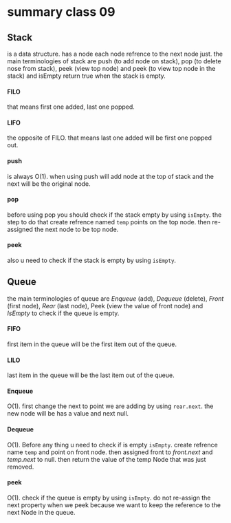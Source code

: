 # summary class 09

## Stack
is a data structure. has a node each node refrence to the next node just. 
the main terminologies of stack are  push (to add node on stack), pop (to delete nose from stack), peek (view top node) and peek (to view top node in the stack) and isEmpty return true when the stack is empty.
#### FILO 
that means first one added, last one popped.
#### LIFO
the opposite of FILO. that means last one added will be first one popped out.
#### push
is always O(1). when using push will add node at the top of stack and the next will be the original node.
#### pop 
before using pop you should check if the stack empty by using `isEmpty`. the step to do that create refrence named `temp` points on the top node. then re-assigned the next node to be top node.
#### peek 
also u need to check if the stack is empty by using `isEmpty`.

## Queue
the main terminologies of queue are *Enqueue* (add), *Dequeue* (delete), *Front* (first node), *Rear* (last node), Peek (view the value of front node) and *IsEmpty* to check if the queue is empty.
#### FIFO 
first item in the queue will be the first item out of the queue.
#### LILO
last item in the queue will be the last item out of the queue.
#### Enqueue
O(1). first change the next to point we are adding by using `rear.next`. the new node will be has a value and next null.
#### Dequeue
O(1). Before any thing u need to check if is empty `isEmpty`. create refrence name `temp` and point on front node. then assigned front to *front.next*  and *temp.next* to null. then return the value of the temp Node that was just removed.
#### peek
O(1). check if the queue is empty by using `isEmpty`. do not re-assign the next property when we peek because we want to keep the reference to the next Node in the queue.


